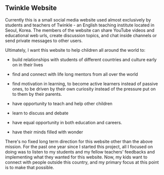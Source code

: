 ## Twinkle Website

Currently this is a small social media website used almost exclusively by students and teachers of Twinkle - an English teaching institute located in Seoul, Korea. The members of the website can share YouTube videos and educational web urls, create discussion topics, and chat inside channels or send private messages to other users.

Ultimately, I want this website to help children all around the world to:

- build relationships with students of different countries and culture early on in their lives
- find and connect with life long mentors from all over the world

- find motivation in learning, to become active learners instead of passive ones, to be driven by their own curiosity instead of the pressure put on to them by their parents.

- have opportunity to teach and help other children

- learn to discuss and debate

- have equal opportunity in both education and careers.

- have their minds filled with wonder

There's no fixed long term direction for this website other than the above mission. For the past one year since I started this project, all I focused on doing was to listen to my students and my fellow teachers' feedbacks and implementing what they wanted for this website. Now, my kids want to connect with people outside this country, and my primary focus at this point is to make that possible.
